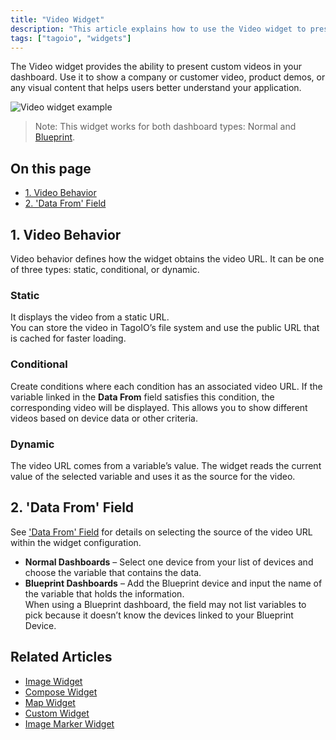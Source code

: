 ```yaml
---
title: "Video Widget"
description: "This article explains how to use the Video widget to present custom videos in TagoIO dashboards and summarizes the widget’s behavior and related references."
tags: ["tagoio", "widgets"]
---
```

The Video widget provides the ability to present custom videos in your dashboard. Use it to show a company or customer video, product demos, or any visual content that helps users better understand your application.

![Video widget example](/docs_imagem/tagoio/video-widget-2.gif)

> Note: This widget works for both dashboard types: Normal and [Blueprint](../dashboards/blueprint-dashboard).

## On this page
- [1. Video Behavior](#1-video-behavior)  
- [2. 'Data From' Field](../data-management/data-records)

## 1. Video Behavior
Video behavior defines how the widget obtains the video URL. It can be one of three types: static, conditional, or dynamic.

### Static
It displays the video from a static URL.  
You can store the video in TagoIO’s file system and use the public URL that is cached for faster loading.

### Conditional
Create conditions where each condition has an associated video URL. If the variable linked in the **Data From** field satisfies this condition, the corresponding video will be displayed. This allows you to show different videos based on device data or other criteria.

### Dynamic
The video URL comes from a variable’s value. The widget reads the current value of the selected variable and uses it as the source for the video.

## 2. 'Data From' Field
See ['Data From' Field](../data-management/data-records) for details on selecting the source of the video URL within the widget configuration.

- **Normal Dashboards** – Select one device from your list of devices and choose the variable that contains the data.
- **Blueprint Dashboards** – Add the Blueprint device and input the name of the variable that holds the information.  
  When using a Blueprint dashboard, the field may not list variables to pick because it doesn’t know the devices linked to your Blueprint Device.

## Related Articles
- [Image Widget](../widgets/image-widget)  
- [Compose Widget](../widgets/compose-widget)  
- [Map Widget](../widgets/map-widget)  
- [Custom Widget](../widgets/custom-widget)  
- [Image Marker Widget](../widgets/image-marker-widget)